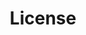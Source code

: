 ---
layout: tag-list
type: tag
title: License
slug: license
category: study
sidebar: true
order: 4
description: >
   license study
---